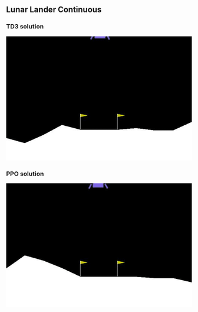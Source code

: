 ## Lunar Lander Continuous

### TD3 solution
<img src='results/td3.gif'>

### PPO solution
<img src='results/ppo.gif'>
